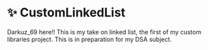   # ✨ CustomLinkedList
  Darkuz_69 here!! This is my take on linked list, the first of my custom libraries project.
  This is in preparation for my DSA subject. 
